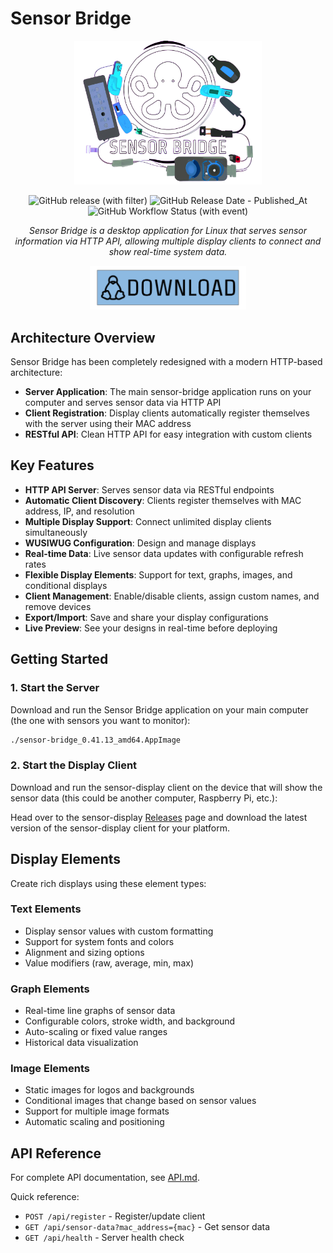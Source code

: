 # Sensor Bridge

<p align="center">
    <img src=".github/readme/banner.png" width="300"/>
</p>

<p align="center">
    <img alt="GitHub release (with filter)" src="https://img.shields.io/github/v/release/rouhim/sensor-bridge">
    <img alt="GitHub Release Date - Published_At" src="https://img.shields.io/github/release-date/rouhim/sensor-bridge">
    <img alt="GitHub Workflow Status (with event)" src="https://img.shields.io/github/actions/workflow/status/rouhim/sensor-bridge/pipeline.yaml">
</p>

<p align="center">
    <i>Sensor Bridge is a desktop application for Linux that serves sensor information via HTTP API, allowing multiple display clients to connect and show real-time system data.</i>
</p>

<p align="center">
    <a id="sensor-bridge-download-linux" href="https://github.com/RouHim/sensor-bridge/releases/download/0.41.13/sensor-bridge_0.41.13_amd64.AppImage"><img src=".github/readme/dl-linux.png" width="250"/></a>
</p>

## Architecture Overview

Sensor Bridge has been completely redesigned with a modern HTTP-based architecture:

- **Server Application**: The main sensor-bridge application runs on your computer and serves sensor data via HTTP API
- **Client Registration**: Display clients automatically register themselves with the server using their MAC address
- **RESTful API**: Clean HTTP API for easy integration with custom clients

## Key Features

* **HTTP API Server**: Serves sensor data via RESTful endpoints
* **Automatic Client Discovery**: Clients register themselves with MAC address, IP, and resolution
* **Multiple Display Support**: Connect unlimited display clients simultaneously
* **WUSIWUG Configuration**: Design and manage displays
* **Real-time Data**: Live sensor data updates with configurable refresh rates
* **Flexible Display Elements**: Support for text, graphs, images, and conditional displays
* **Client Management**: Enable/disable clients, assign custom names, and remove devices
* **Export/Import**: Save and share your display configurations
* **Live Preview**: See your designs in real-time before deploying

## Getting Started

### 1. Start the Server

Download and run the Sensor Bridge application on your main computer (the one with sensors you want to monitor):

```bash
./sensor-bridge_0.41.13_amd64.AppImage
```

### 2. Start the Display Client

Download and run the sensor-display client on the device that will show the sensor data (this could be another computer,
Raspberry Pi, etc.):

Head over to the sensor-display [Releases](https://github.com/rouhim/sensor-display/releases) page and download the
latest version of
the sensor-display client for your platform.

## Display Elements

Create rich displays using these element types:

### Text Elements

- Display sensor values with custom formatting
- Support for system fonts and colors
- Alignment and sizing options
- Value modifiers (raw, average, min, max)

### Graph Elements

- Real-time line graphs of sensor data
- Configurable colors, stroke width, and background
- Auto-scaling or fixed value ranges
- Historical data visualization

### Image Elements

- Static images for logos and backgrounds
- Conditional images that change based on sensor values
- Support for multiple image formats
- Automatic scaling and positioning

## API Reference

For complete API documentation, see [API.md](API.md).

Quick reference:

- `POST /api/register` - Register/update client
- `GET /api/sensor-data?mac_address={mac}` - Get sensor data
- `GET /api/health` - Server health check
